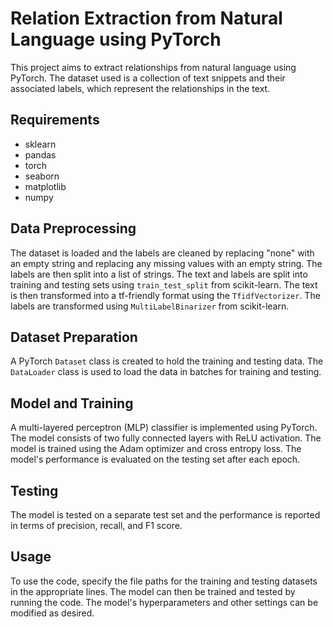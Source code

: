 # Relation Extraction from Natural Language using PyTorch

This project aims to extract relationships from natural language using PyTorch. The dataset used is a collection of text snippets and their associated labels, which represent the relationships in the text.

## Requirements
* sklearn
* pandas
* torch
* seaborn
* matplotlib
* numpy


## Data Preprocessing

The dataset is loaded and the labels are cleaned by replacing "none" with an empty string and replacing any missing values with an empty string. The labels are then split into a list of strings. The text and labels are split into training and testing sets using `train_test_split` from scikit-learn. The text is then transformed into a tf-friendly format using the `TfidfVectorizer`. The labels are transformed using `MultiLabelBinarizer` from scikit-learn.

## Dataset Preparation

A PyTorch `Dataset` class is created to hold the training and testing data. The `DataLoader` class is used to load the data in batches for training and testing.

## Model and Training

A multi-layered perceptron (MLP) classifier is implemented using PyTorch. The model consists of two fully connected layers with ReLU activation. The model is trained using the Adam optimizer and cross entropy loss. The model's performance is evaluated on the testing set after each epoch.

## Testing

The model is tested on a separate test set and the performance is reported in terms of precision, recall, and F1 score.

## Usage

To use the code, specify the file paths for the training and testing datasets in the appropriate lines. The model can then be trained and tested by running the code. The model's hyperparameters and other settings can be modified as desired.
